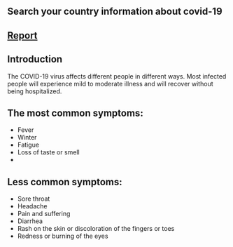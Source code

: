 ## Search your country information about covid-19

## [Report](https://covidstati.netlify.app)
## Introduction
The COVID-19 virus affects different people in different ways. Most infected people will experience mild to moderate illness and will recover without being hospitalized.
## The most common symptoms:
- Fever
- Winter
- Fatigue
- Loss of taste or smell
- 
## Less common symptoms:
- Sore throat
- Headache
- Pain and suffering
- Diarrhea
- Rash on the skin or discoloration of the fingers or toes
- Redness or burning of the eyes
